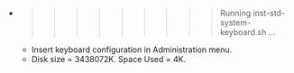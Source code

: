 * >>>>>>>>> Running inst-std-system-keyboard.sh ...
  * Insert keyboard configuration in Administration menu.
  * Disk size = 3438072K. Space Used = 4K.
